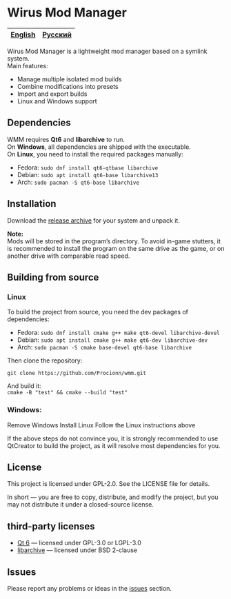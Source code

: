 # Wirus Mod Manager


| [English](README.md) | [Русский](README.ru.md) |
| -------------------- | ----------------------- |

Wirus Mod Manager is a lightweight mod manager based on a symlink system.  
Main features:
- Manage multiple isolated mod builds
- Combine modifications into presets
- Import and export builds
- Linux and Windows support

## Dependencies
WMM requires **Qt6** and **libarchive** to run.  
On **Windows**, all dependencies are shipped with the executable.  
On **Linux**, you need to install the required packages manually:

- Fedora: `sudo dnf install qt6-qtbase libarchive`  
- Debian: `sudo apt install qt6-base libarchive13`  
- Arch: `sudo pacman -S qt6-base libarchive`  

## Installation
Download the [release archive](https://github.com/Procionn/WMM/releases) for your system and unpack it.  

**Note:**  
Mods will be stored in the program’s directory. To avoid in-game stutters, it is recommended to install the program on the same drive as the game, or on another drive with comparable read speed.

## Building from source

### Linux
To build the project from source, you need the dev packages of dependencies:

- Fedora: `sudo dnf install cmake g++ make qt6-devel libarchive-devel`  
- Debian: `sudo apt install cmake g++ make qt6-dev libarchive-dev`  
- Arch: `sudo pacman -S cmake base-devel qt6-base libarchive`  

Then clone the repository:

`git clone https://github.com/Procionn/wmm.git`

And build it:  
`cmake -B "test" && cmake --build "test"`

### Windows:
Remove Windows
Install Linux
Follow the Linux instructions above

If the above steps do not convince you, it is strongly recommended to use QtCreator to build the project, as it will resolve most dependencies for you.

## License
This project is licensed under GPL-2.0.
See the LICENSE file for details.

In short — you are free to copy, distribute, and modify the project, but you may not distribute it under a closed-source license.

## third-party licenses
- [Qt 6](https://www.qt.io/) — licensed under GPL-3.0 or LGPL-3.0  
- [libarchive](https://www.libarchive.org/) — licensed under BSD 2-clause 

## Issues

Please report any problems or ideas in the [issues](https://github.com/Procionn/WMM/issues) section.
